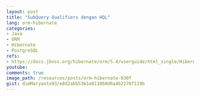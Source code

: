 ```yaml
---
layout: post
title: "SubQuery Qualifiers dengan HQL"
lang: orm-hibernate
categories:
- Java
- ORM
- Hibernate
- PostgreSQL
refs: 
- https://docs.jboss.org/hibernate/orm/5.4/userguide/html_single/Hibernate_User_Guide.html#hql-empty-collection-predicate
youtube: 
comments: true
image_path: /resources/posts/orm-hibernate-030f
gist: dimMaryanto93/e8d2abb5361e811860d6a462270f119b
---
```


